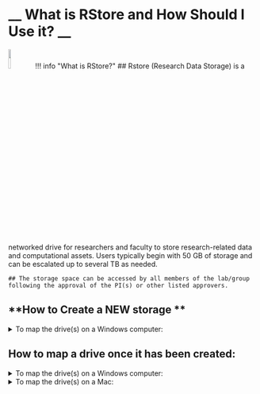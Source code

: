 # __ What is RStore and How Should I Use it? __
<img src="https://access.tufts.edu/themes/custom/access_tufts/assets/icons/icon-technology.svg"  width="10%" height="10%">
!!! info "What is RStore?"
    ## Rstore (Research Data Storage) is a networked drive for researchers and faculty to store research-related data and computational assets. Users typically begin with 50 GB of storage and can be escalated up to several TB as needed.  

    ## The storage space can be accessed by all members of the lab/group following the approval of the PI(s) or other listed approvers. 


## **How to Create a NEW storage **

<details>
<summary> To map the drive(s) on a Windows computer: </summary>       
    Go to this link: ==[https://tufts.qualtrics.com/jfe/form/SV_5bUmpFT0IXeyEfj](https://tufts.qualtrics.com/jfe/form/SV_5bUmpFT0IXeyEfj)==" <br>
    1. Fill out required fields and select "Research Storage Request Related to Cluster, Rstore or Galaxy" and click [ → ] <br>
    2. Select "Rstore Drive" and "New Storage or Increment" and click [ → ] <br>
    3. Complete the required fields on the next page based on the purpose of the new drive. <br> 
        - Please note that listed approvers and access priveledges can be changed later if needed <br>
    4. Review information and click [ → ] . Your ticket has been submitted, a follow-up can be expected within 1-2 business days. <br>
    
</details>

## **How to map a drive once it has been created:**

<details>
<summary>To map the drive(s) on a Windows computer: </summary>
<br>
1. Open Computer by clicking the Start button, and then clicking Computer <br>
2. Click the Tools menu, and then click Map Network Drive <br>
3. In the Drive list, click a drive letter (R) <br>
4. In the Folder box, type the path of the drive <br>
5. Click Finish <br>
6. If your computer is not owned by Tufts, your credentials should be: <br> <br>
        - Username: tufts\Tufts_Username <br>
        - Password: Tufts_Password <br>
</details>

<details>
<summary> To map the drive(s) on a Mac: </summary>
<br>
1. Click on Finder then press Command+K <br>
2. Enter the path to the network drive you want to map <br>
3. Click Connect <br>
</details>
